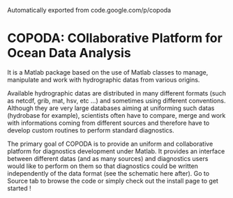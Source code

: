 Automatically exported from code.google.com/p/copoda

# COPODA: COllaborative Platform for Ocean Data Analysis

It is a Matlab package based on the use of Matlab classes to manage, manipulate and work with hydrographic datas from various origins. 

Available hydrographic datas are distributed in many different formats (such as netcdf, grib, mat, hsv, etc ...) and sometimes using different conventions. Although they are very large databases aiming at uniforming such datas (hydrobase for example), scientists often have to compare, merge and work with informations coming from different sources and therefore have to develop custom routines to perform standard diagnostics. 

The primary goal of COPODA is to provide an uniform and collaborative platform for diagnostics development under Matlab. It provides an interface between different datas (and as many sources) and diagnostics users would like to perform on them so that diagnostics could be written independently of the data format (see the schematic here after). Go to Source tab to browse the code or simply check out the install page to get started !

[logo]: https://github.com/gmaze/copoda/blob/master/images/DocCOPODA.png "COPODA schematic"
